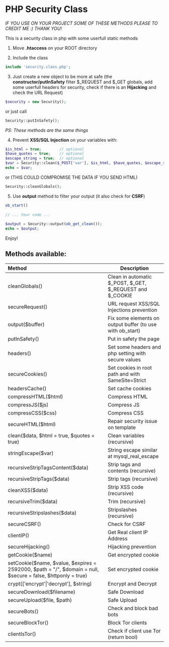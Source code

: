 # PHP Security Class
_IF YOU USE ON YOUR PROJECT SOME OF THESE METHODS PLEASE TO CREDIT ME :) THANK YOU!_


This is a security class in php with some userfull static methods

1) Move **.htaccess** on your ROOT directory

2) Include the class
```php
include 'security.class.php';
```

3) Just create a new object to be more at safe (the **constructor/putInSafety** filter \$_REQUEST and \$_GET globals, add some userfull headers for security, check if there is an **Hijacking** and check the URL Request)

```php
$security = new Security();
```

or just call

```php
Security::putInSafety();
```

*PS: These methods are the same things*

4) Prevent **XSS/SQL Injection** on your variables with:

```php
$is_html = true;        // optional
$have_quotes = true;    // optional
$escape_string = true;  // optional
$var = Security::clean($_POST['var'], $is_html, $have_quotes, $escape_string);
echo = $var; 
```
or (THIS COULD COMPROMISE THE DATA IF YOU SEND HTML)
```php
Security::cleanGlobals();
```
5) Use **output** method to filter your output (it also check for **CSRF**)

```php
ob_start()
    
// ... Your code ...
    
$output = Security::output(ob_get_clean());
echo = $output; 
```


Enjoy!

## Methods available:

| Method                                                       | Description                                                  |
| :----------------------------------------------------------- | ------------------------------------------------------------ |
| cleanGlobals()                                               | Clean in automatic \$_POST, \$_GET, \$_REQUEST and \$_COOKIE |
| secureRequest()                                              | URL request XSS/SQL Injections prevention                    |
| output($buffer)                                              | Fix some elements on output buffer (to use with ob_start)    |
| putInSafety()                                                | Put in safety the page                                       |
| headers()                                                    | Set some headers and php setting with secure values          |
| secureCookies()                                              | Set cookies in root path and with SameSite=Strict            |
| headersCache()                                               | Set cache cookies                                            |
| compressHTML($html)                                          | Compress HTML                                                |
| compressJS($js)                                              | Compress JS                                                  |
| compressCSS($css)                                            | Compress CSS                                                 |
| secureHTML(\$html)                                           | Repair security issue on template                            |
| clean(\$data, \$html = true, \$quotes = true)                | Clean variables (recursive)                                  |
| stringEscape($var)                                           | String escape similar at mysql_real_escape                   |
| recursiveStripTagsContent($data)                             | Strip tags and contents (recursive)                          |
| recursiveStripTags($data)                                    | Strip tags  (recursive)                                      |
| cleanXSS($data)                                              | Strip XSS code (recursive)                                   |
| recursiveTrim($data)                                         | Trim (recursive)                                             |
| recursiveStripslashes(\$data)                                | Stripslashes (recursive)                                     |
| secureCSRF()                                                 | Check for CSRF                                               |
| clientIP()                                                   | Get Real client IP Address                                   |
| secureHijacking()                                            | Hijacking prevention                                         |
| getCookie($name)                                             | Get encrypted cookie                                         |
| setCookie(\$name, \$value, \$expires = 2592000, \$path = "/", \$domain = null, \$secure = false, \$httponly = true) | Set encrypted cookie                                         |
| crypt(['encrypt'\|'decrypt'], \$string)                      | Encrypt and Decrypt                                          |
| secureDownload($filename)                                    | Safe Download                                                |
| secureUpload(\$file, $path)                                  | Safe Upload                                                  |
| secureBots()                                                 | Check and block bad bots                                     |
| secureBlockTor()                                             | Block Tor clients                                            |
| clientIsTor()                                                | Check if client use Tor (return bool)                        |

